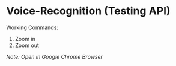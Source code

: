 # Voice-Recognition (Testing API)

Working Commands:
1. Zoom in
2. Zoom out


*Note: Open in Google Chrome Browser*
